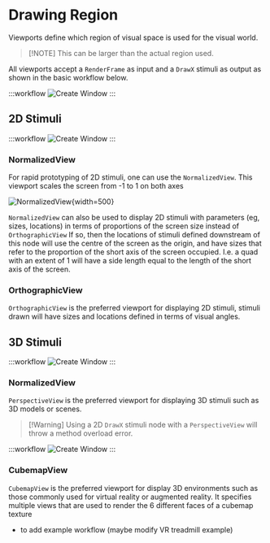 # Drawing Region

Viewports define which region of visual space is used for the visual world. 

> [!NOTE] This can be larger than the actual region used.

All viewports accept a `RenderFrame` as input and a `DrawX` stimuli as output as shown in the basic workflow below.

:::workflow
![Create Window](../workflows/overview-draw-circle.bonsai)
:::

## 2D Stimuli

:::workflow
![Create Window](../workflows/drawing-region-2d-views.bonsai)
:::

### NormalizedView
For rapid prototyping of 2D stimuli, one can use the `NormalizedView`. This viewport scales the screen from -1 to 1 on both axes

![NormalizedView](~/images/DisplayLogic/NormalizedViewport.png){width=500} 

`NormalizedView` can also be used to display 2D stimuli with parameters (eg, sizes, locations) in terms of proportions of the screen size instead of `OrthographicView`
If so, then the locations of stimuli defined downstream of this node will use the centre of the screen as the origin, and have sizes that refer to the proportion of the short axis of the screen occupied.
I.e. a quad with an extent of 1 will have a side length equal to the length of the short axis of the screen.

### OrthographicView
`OrthographicView` is the preferred viewport for displaying 2D stimuli, stimuli drawn will have sizes and locations defined in terms of visual angles.

## 3D Stimuli

:::workflow
![Create Window](../workflows/drawing-region-3d-views.bonsai)
:::

### NormalizedView

`PerspectiveView` is the preferred viewport for displaying 3D stimuli such as 3D models or scenes.

> [!Warning] Using a 2D `DrawX` stimuli node with a `PerspectiveView` will throw a method overload error.

:::workflow
![Create Window](../workflows/drawing-region-perspective-view.bonsai)
:::


### CubemapView
`CubemapView` is the preferred viewport for display 3D environments such as those commonly used for virtual reality or augmented reality.
It specifies multiple views that are used to render the 6 different faces of a cubemap texture

- to add example workflow (maybe modify VR treadmill example)